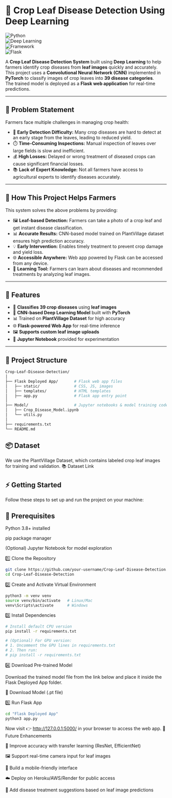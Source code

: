 # 🌱 Crop Leaf Disease Detection Using Deep Learning  

![Python](https://img.shields.io/badge/Python-3.8-blue?logo=python)  
![Deep Learning](https://img.shields.io/badge/Deep%20Learning-CNN-orange)  
![Framework](https://img.shields.io/badge/Framework-PyTorch-red?logo=pytorch)  
![Flask](https://img.shields.io/badge/Backend-Flask-green?logo=flask)  

A **Crop Leaf Disease Detection System** built using **Deep Learning** to help farmers identify crop diseases from **leaf images** quickly and accurately.  
This project uses a **Convolutional Neural Network (CNN)** implemented in **PyTorch** to classify images of crop leaves into **39 disease categories**.  
The trained model is deployed as a **Flask web application** for real-time predictions.  

---

## 🛑 Problem Statement  

Farmers face multiple challenges in managing crop health:  

- 🌾 **Early Detection Difficulty:** Many crop diseases are hard to detect at an early stage from the leaves, leading to reduced yield.  
- ⏱️ **Time-Consuming Inspections:** Manual inspection of leaves over large fields is slow and inefficient.  
- 💰 **High Losses:** Delayed or wrong treatment of diseased crops can cause significant financial losses.  
- 📚 **Lack of Expert Knowledge:** Not all farmers have access to agricultural experts to identify diseases accurately.  

---

## 🌟 How This Project Helps Farmers  

This system solves the above problems by providing:  

- 🖼️ **Leaf-based Detection:** Farmers can take a photo of a crop leaf and get instant disease classification.  
- 📊 **Accurate Results:** CNN-based model trained on PlantVillage dataset ensures high prediction accuracy.  
- 💡 **Early Intervention:** Enables timely treatment to prevent crop damage and yield loss.  
- 🌐 **Accessible Anywhere:** Web app powered by Flask can be accessed from any device.  
- 📓 **Learning Tool:** Farmers can learn about diseases and recommended treatments by analyzing leaf images.  

---

## 🚀 Features  

- 🌿 **Classifies 39 crop diseases** using **leaf images**  
- 🧠 **CNN-based Deep Learning Model** built with **PyTorch**  
- 📊 Trained on **PlantVillage Dataset** for high accuracy  
- 🌐 **Flask-powered Web App** for real-time inference  
- 🖼️ **Supports custom leaf image uploads**  
- 📓 **Jupyter Notebook** provided for experimentation  

---

## 📂 Project Structure  

```bash
Crop-Leaf-Disease-Detection/
│
├── Flask Deployed App/       # Flask web app files
│   ├── static/               # CSS, JS, images
│   ├── templates/            # HTML templates
│   ├── app.py                # Flask app entry point
│
├── Model/                    # Jupyter notebooks & model training code
│   ├── Crop_Disease_Model.ipynb
│   └── utils.py
│
├── requirements.txt
└── README.md
```

## 📦 Dataset

We use the PlantVillage Dataset, which contains labeled crop leaf images for training and validation.
📚 Dataset Link

## ⚡ Getting Started

Follow these steps to set up and run the project on your machine:

## 🔑 Prerequisites

Python 3.8+ installed

pip package manager

(Optional) Jupyter Notebook for model exploration

1️⃣ Clone the Repository
```bash
git clone https://github.com/your-username/Crop-Leaf-Disease-Detection.git
cd Crop-Leaf-Disease-Detection
```

2️⃣ Create and Activate Virtual Environment
```bash
python3 -m venv venv
source venv/bin/activate   # Linux/Mac
venv\Scripts\activate      # Windows
```

3️⃣ Install Dependencies
```bash
# Install default CPU version
pip install -r requirements.txt

# (Optional) For GPU version:
# 1. Uncomment the GPU lines in requirements.txt
# 2. Then run:
# pip install -r requirements.txt
```

4️⃣ Download Pre-trained Model

Download the trained model file from the link below and place it inside the Flask Deployed App folder.

🔗 Download Model (.pt file)

5️⃣ Run Flask App
```bash
cd "Flask Deployed App"
python3 app.py
```
Now visit 👉 http://127.0.0.1:5000/
 in your browser to access the web app.
 🎯 Future Enhancements

🔄 Improve accuracy with transfer learning (ResNet, EfficientNet)

🖼️ Support real-time camera input for leaf images

📱 Build a mobile-friendly interface

☁️ Deploy on Heroku/AWS/Render for public access

🔔 Add disease treatment suggestions based on leaf image predictions
